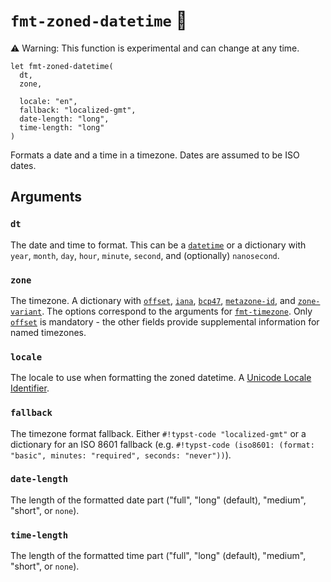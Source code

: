 # `fmt-zoned-datetime` 🚧

⚠ Warning: This function is experimental and can change at any time.

```typst-code
let fmt-zoned-datetime(
  dt,
  zone,

  locale: "en",
  fallback: "localized-gmt",
  date-length: "long",
  time-length: "long"
)
```

Formats a date and a time in a timezone. Dates are assumed to be ISO dates.

## Arguments

### `dt`

The date and time to format. This can be a [`datetime`][datetime] or a dictionary with `year`, `month`, `day`, `hour`, `minute`, `second`, and (optionally) `nanosecond`.

### `zone`

The timezone. A dictionary with [`offset`](./fmt-timezone.md#offset), [`iana`](./fmt-timezone.md#iana), [`bcp47`](./fmt-timezone.md#bcp47), [`metazone-id`](./fmt-timezone.md#metazone-id), and [`zone-variant`](./fmt-timezone.md#zone-variant). The options correspond to the arguments for [`fmt-timezone`](./fmt-timezone.md). Only [`offset`](./fmt-timezone.md#offset) is mandatory - the other fields provide supplemental information for named timezones.

### `locale`

The locale to use when formatting the zoned datetime. A [Unicode Locale Identifier].

### `fallback`

The timezone format fallback. Either `#!typst-code "localized-gmt"` or a dictionary for an ISO 8601 fallback (e.g. `#!typst-code (iso8601: (format: "basic", minutes: "required", seconds: "never"))`).

### `date-length`

The length of the formatted date part ("full", "long" (default), "medium", "short", or `none`).

### `time-length`

The length of the formatted time part ("full", "long" (default), "medium", "short", or `none`).

[datetime]: https://typst.app/docs/reference/foundations/datetime/
[Unicode Locale Identifier]: https://unicode.org/reports/tr35/tr35.html#Unicode_locale_identifier
